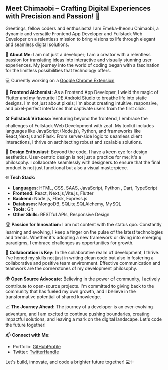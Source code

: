 ## **Meet Chimaobi – Crafting Digital Experiences with Precision and Passion!** 🚀

Greetings, fellow coders and enthusiasts! I am Emeka-Iheonu Chimaobi, a dynamic and versatile Frontend App Developer and Fullstack Web Developer on a relentless mission to bring visions to life through elegant and seamless digital solutions.

🌟 **About Me:**
I am not just a developer; I am a creator with a relentless passion for translating ideas into interactive and visually stunning user experiences. My journey into the world of coding began with a fascination for the limitless possibilities that technology offers.

💻 Currently working on a [Google Chrome Extension](https://github.com/ceasermikes002/google-chrome-extension)

🚀 **Frontend Alchemist:**
As a Frontend App Developer, I wield the magic of Flutter and my favourite IDE [Android Studio](https://developer.android.com/studio) to breathe life into static designs. I'm not just about pixels; I'm about creating intuitive, responsive, and pixel-perfect interfaces that captivate users from the first click.

🛠️ **Fullstack Virtuoso:**
Venturing beyond the frontend, I embrace the challenges of Fullstack Web Development with zeal. My toolkit includes languages like JavaScript (Node.js), Python, and frameworks like React,Next.js and Flask. From server-side logic to seamless client interactions, I thrive on architecting robust and scalable solutions.

🎨 **Design Enthusiast:**
Beyond the code, I have a keen eye for design aesthetics. User-centric design is not just a practice for me; it's a philosophy. I collaborate seamlessly with designers to ensure that the final product is not just functional but also a visual masterpiece.

🌐 **Tech Stack:**
- **Languages:** HTML, CSS, SAAS, JavaScript, Python , Dart, TypeScript
- **Frontend:** React, Next.js,Vite.js, Flutter
- **Backend:** Node.js, Flask, Express.js
- **Databases:** MongoDB, SQLite,SQLAlchemy, MySQL
- **Tools:** Git
- **Other Skills:** RESTful APIs, Responsive Design

🏆 **Passion for Innovation:**
I am not content with the status quo. Constantly learning and evolving, I keep a finger on the pulse of the latest technologies and trends. Whether it's adopting a new framework or diving into emerging paradigms, I embrace challenges as opportunities for growth.

🤝 **Collaboration is Key:**
In the collaborative realm of development, I thrive. I've honed my skills not just in writing clean code but also in fostering a collaborative and positive team environment. Effective communication and teamwork are the cornerstones of my development philosophy.

🌍 **Open Source Advocate:**
Believing in the power of community, I actively contribute to open-source projects. I'm committed to giving back to the community that has fueled my own growth, and I believe in the transformative potential of shared knowledge.

📈 **The Journey Ahead:**
The journey of a developer is an ever-evolving adventure, and I am excited to continue pushing boundaries, creating impactful solutions, and leaving a mark on the digital landscape. Let's code the future together!

📬 **Connect with Me:**
- Portfolio: [GitHubProfile](https://ubiquitous-lolly-b9ace0.netlify.app/)
- Twitter: [TwitterHandle](https://twitter.com/@ceaser_mikes)

Let's build, innovate, and code a brighter future together! 💻✨
